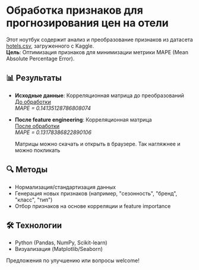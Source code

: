 # Обработка признаков для прогнозирования цен на отели

Этот ноутбук содержит анализ и преобразование признаков из датасета [hotels.csv](/kaggle/input/sf-booking/hotels_train.csv), загруженного с Kaggle.  
**Цель**: Оптимизация признаков для минимизации метрики MAPE (Mean Absolute Percentage Error).

## 📊 Результаты
- **Исходные данные**: Корреляционная матрица до преобразований  
  [До обработки](https://github.com/UlyanaGru/EDA_project/blob/master/correlation_matrix.html)  
  *MAPE = 0.14135128786808074*

- **После feature engineering**: Корреляционная матрица  
  [После обработки](https://github.com/UlyanaGru/EDA_project/blob/master/correlation_matrix_clear.html)  
  *MAPE = 0.13178386822890106*

  Матрицы можно скачать и открыть в браузере. Так нагляжнее и можно покликать

## 🔍 Методы
- Нормализация/стандартизация данных
- Генерация новых признаков (например, "сезонность", "бренд", "класс", "тип")
- Отбор признаков на основе корреляции и feature importance

## 🛠 Технологии
- Python (Pandas, NumPy, Scikit-learn)
- Визуализация (Matplotlib/Seaborn)

Предложения по улучшению или вопросы welcome!  